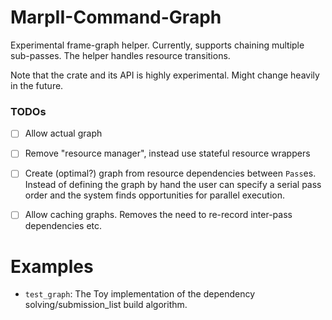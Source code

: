 # MarpII-Command-Graph

Experimental frame-graph helper. Currently, supports chaining multiple sub-passes. The helper handles resource transitions.


Note that the crate and its API is highly experimental. Might change heavily in the future.


### TODOs

- [ ] Allow actual graph
- [ ] Remove "resource manager", instead use stateful resource wrappers
- [ ] Create (optimal?) graph from resource dependencies between `Pass`es. Instead of defining the graph by hand the user can specify a serial pass order and the system finds opportunities for parallel execution.
- [ ] Allow caching graphs. Removes the need to re-record inter-pass dependencies etc.


# Examples
- `test_graph`: The Toy implementation of the dependency solving/submission_list build algorithm. 
